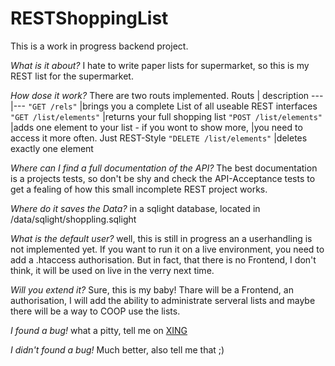 # RESTShoppingList

This is a work in progress backend project.

*What is it about?*
I hate to write paper lists for supermarket, so this is my REST list for the supermarket.

*How dose it work?*
There are two routs implemented.
Routs | description
---|---
`"GET /rels"`              |brings you a complete List of all useable REST interfaces
`"GET /list/elements"`     |returns your full shopping list
`"POST /list/elements"`    |adds one element to your list - if you wont to show more,
                           |you need to access it more often. Just REST-Style
`"DELETE /list/elements"`  |deletes exactly one element

*Where can I find a full documentation of the API?*
The best documentation is a projects tests, so don't be shy and check the
API-Acceptance tests to get a fealing of how this small incomplete REST project works.

*Where do it saves the Data?*
in a sqlight database, located in /data/sqlight/shoppling.sqlight

*What is the default user?*
well, this is still in progress an a userhandling is not implemented yet.
If you want to run it on a live environment, you need to add a .htaccess authorisation.
But in fact, that there is no Frontend, I don't think, it will be used on live in the
verry next time.

*Will you extend it?*
Sure, this is my baby! Thare will be a Frontend, an authorisation, I will add the ability
to administrate serveral lists and maybe there will be a way to COOP use the lists.

*I found a bug!*
what a pitty, tell me on [XING](https://www.xing.com/profile/Steffen_Kluetsch)

*I didn't found a bug!*
Much better, also tell me that ;)


